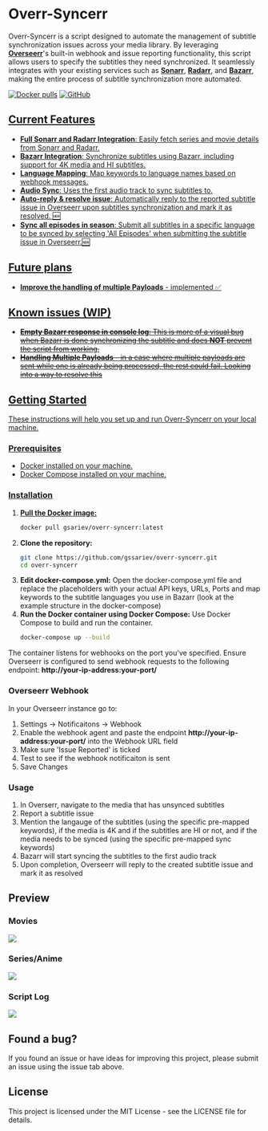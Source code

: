 # Overr-Syncerr

Overr-Syncerr is a script designed to automate the management of subtitle synchronization issues across your media library. By leveraging **[Overseerr](https://overseerr.dev)**'s built-in webhook and issue reporting functionality, this script allows users to specify the subtitles they need synchronized. It seamlessly integrates with your existing services such as **[Sonarr](https://sonarr.tv/)**, **[Radarr](https://radarr.video/)**, and **[Bazarr](https://www.bazarr.media)**, making the entire process of subtitle synchronization more automated.

<a href="https://hub.docker.com/r/gsariev/overr-syncerr"><img src="https://img.shields.io/docker/pulls/gsariev/overr-syncerr" alt="Docker pulls"></a>
<a href="https://github.com/gssariev/overr-syncerr/blob/main/LICENSE"><img alt="GitHub" src="https://img.shields.io/github/license/gssariev/overr-syncerr">


## Current Features

- **Full Sonarr and Radarr Integration**: Easily fetch series and movie details from Sonarr and Radarr.
- **Bazarr Integration**: Synchronize subtitles using Bazarr, including support for 4K media and HI subtitles.
- **Language Mapping**: Map keywords to language names based on webhook messages.
- **Audio Sync**: Uses the first audio track to sync subtitles to.
- **Auto-reply & resolve issue**: Automatically reply to the reported subtitle issue in Overseerr upon subtitles synchronization and mark it as resolved. 🆕
- **Sync all episodes in season**: Submit all subtitles in a specific language to be synced by selecting 'All Episodes' when submitting the subtitle issue in Overseerr.🆕

## Future plans

- **Improve the handling of multiple Payloads** - implemented ✅

## Known issues (WIP)

- ~~**Empty Bazarr response in console log**: This is more of a visual bug when Bazarr is done synchronizing the subtitle and does **NOT** prevent the script from working.~~
- ~~**Handling Multiple Payloads** - in a case where multiple payloads are sent while one is already being processed, the rest could fail. Looking into a way to resolve this~~

## Getting Started

These instructions will help you set up and run Overr-Syncerr on your local machine.

### Prerequisites

- Docker installed on your machine.
- Docker Compose installed on your machine.

### Installation

1. **Pull the Docker image:**
   ```sh
   docker pull gsariev/overr-syncerr:latest
2. **Clone the repository:**
   ```sh
   git clone https://github.com/gssariev/overr-syncerr.git
   cd overr-syncerr
3. **Edit docker-compose.yml:**
   Open the docker-compose.yml file and replace the placeholders with your actual API keys, URLs, Ports and map keywords to the subtitle languages you use in Bazarr (look at the example structure in the docker-compose)
4. **Run the Docker container using Docker Compose:**
   Use Docker Compose to build and run the container.
   ```sh
   docker-compose up --build

The container listens for webhooks on the port you've specified. Ensure Overseerr is configured to send webhook requests to the following endpoint: **http://your-ip-address:your-port/**

### Overseerr Webhook

In your Overseerr instance go to:

1. Settings -> Notificaitons -> Webhook
2. Enable the webhook agent and paste the endpoint **http://your-ip-address:your-port/** into the Webhook URL field
3. Make sure 'Issue Reported' is ticked
4. Test to see if the webhook notificaiton is sent
5. Save Changes

### Usage

1. In Overserr, navigate to the media that has unsynced subtitles
2. Report a subtitle issue
3. Mention the langauge of the subtitles (using the specific pre-mapped keywords), if the media is 4K and if the subtitles are HI or not, and if the media needs to be synced (using the specific pre-mapped sync keywords)
4. Bazarr will start syncing the subtitles to the first audio track
5. Upon completion, Overseerr will reply to the created subtitle issue and mark it as resolved

## Preview

### Movies
<img src="./previews/movies.gif">

### Series/Anime
<img src="./previews/series.gif">

### Script Log
<img src="./previews/script_log.png">

## Found a bug?

If you found an issue or have ideas for improving this project, please submit an issue using the issue tab above.


## License
This project is licensed under the MIT License - see the LICENSE file for details.
   





